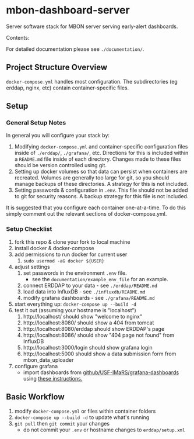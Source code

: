 # mbon-dashboard-server

Server software stack for MBON server serving early-alert dashboards.

Contents:
<!--
To update table of contents run: `./gh-md-toc README.md` & copy the output
Uses: https://github.com/ekalinin/github-markdown-toc
-->

For detailed documentation please see `./documentation/`.

## Project Structure Overview
`docker-compose.yml` handles most configuration.
The subdirectories (eg erddap, nginx, etc) contain container-specific files.

## Setup
### General Setup Notes
In general you will configure your stack by:
1. Modifying `docker-compose.yml` and container-specific configuration files inside of `./erddap/`, `./grafana/`, etc.
    Directions for this is included within a `README.md` file inside of each directory.
    Changes made to these files should be version controlled using git.
2. Setting up docker volumes so that data can persist when containers are recreated.
    Volumes are generally too large for git, so you should manage backups of these directories.
    A strategy for this is not included.
3. Setting passwords & configuration in `.env`.
    This file should not be added to git for security reasons.
    A backup strategy for this file is not included.

It is suggested that you configure each container one-at-a-time.
To do this simply comment out the relevant sections of docker-compose.yml.

### Setup Checklist
1. fork this repo & clone your fork to local machine
2. install docker & docker-compose
3. add permissions to run docker for current user
    1. `sudo usermod -aG docker ${USER}`
3. adjust settings
    1. set passwords in the environment `.env` file.
        * see the `documentation/example_env_file` for an example.
    2. connect ERDDAP to your data - see `./erddap/README.md`
    3. load data into InfluxDB - see `./influxdb/README.md`
    4. modify grafana dashboards - see `./grafana/README.md`
3. start everything up: `docker-compose up --build -d`
4. test it out (assuming your hostname is "localhost")
    1. http://localhost/ should show "welcome to nginx"
    2. http://localhost:8080/ should show a 404 from tomcat
    3. http://localhost:8080/erddap should show ERDDAP's page
    4. http://localhost:8086/ should show "404 page not found" from InfluxDB
    5. http://localhost:3000/login should show grafana login
    6. http://localhost:5000 should show a data submission form from mbon_data_uploader
5. configure grafana
    * import dashboards from [github/USF-IMaRS/grafana-dashboards](https://github.com/USF-IMARS/grafana-dashboards) using [these instructions.](https://grafana.com/docs/grafana/latest/reference/export_import/#importing-a-dashboard)

## Basic Workflow
1. modify `docker-compose.yml` or files within container folders
2. `docker-compose up --build -d` to update what's running
3. `git pull` then `git commit` your changes
    * do not commit your `.env` or hostname changes to `erddap/setup.xml`

